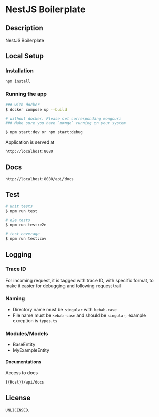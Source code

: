 # NestJS Boilerplate

## Description

NestJS Boilerplate

## Local Setup

### Installation

```bash
npm install
```

### Running the app

```bash
### with docker
$ docker compose up --build

# without docker. Please set corresponding mongouri
### Make sure you have `mongo` running on your system

$ npm start:dev or npm start:debug
```

Application is served at

```bash
http://localhost:8080
```

## Docs

```bash
http://localhost:8080/api/docs
```

## Test

```bash
# unit tests
$ npm run test

# e2e tests
$ npm run test:e2e

# test coverage
$ npm run test:cov
```

## Logging

### Trace ID

For incoming request, it is tagged with trace ID, with specific format, to make it easier for debugging and following request trail

### Naming

- Directory name must be `singular` with `kebab-case`
- File name must be `kebab-case` and should be `singular`, example exception is `types.ts`

### Modules/Models

- BaseEntity
- MyExampleEntity

#### Documentations

Access to docs

````
{{Host}}/api/docs
````

## License

`UNLICENSED`.
